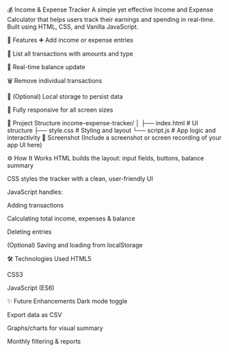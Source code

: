 💰 Income & Expense Tracker
A simple yet effective Income and Expense Calculator that helps users track their earnings and spending in real-time. Built using HTML, CSS, and Vanilla JavaScript.

🚀 Features
➕ Add income or expense entries

🧾 List all transactions with amounts and type

🔢 Real-time balance update

🗑️ Remove individual transactions

💾 (Optional) Local storage to persist data

📱 Fully responsive for all screen sizes

📁 Project Structure
income-expense-tracker/
│
├── index.html        # UI structure
├── style.css         # Styling and layout
└── script.js         # App logic and interactivity
📸 Screenshot
(Include a screenshot or screen recording of your app UI here)

⚙️ How It Works
HTML builds the layout: input fields, buttons, balance summary

CSS styles the tracker with a clean, user-friendly UI

JavaScript handles:

Adding transactions

Calculating total income, expenses & balance

Deleting entries

(Optional) Saving and loading from localStorage

🛠️ Technologies Used
HTML5

CSS3

JavaScript (ES6)

✨ Future Enhancements
Dark mode toggle

Export data as CSV

Graphs/charts for visual summary

Monthly filtering & reports
